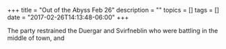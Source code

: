 +++
title = "Out of the Abyss Feb 26"
description = ""
topics = []
tags = []
date = "2017-02-26T14:13:48-06:00"
+++

The party restrained the Duergar and Svirfneblin who were battling in the middle of town, and 


